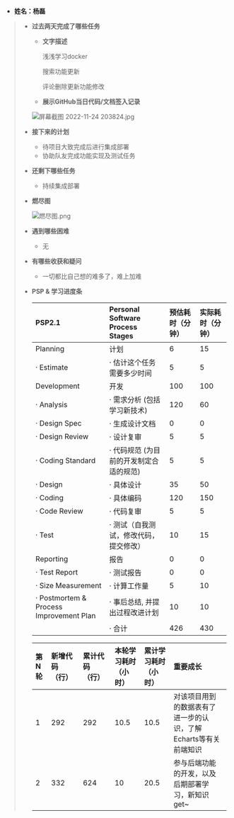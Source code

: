 - **姓名：杨磊**

> - **过去两天完成了哪些任务**
>
>   - **文字描述**
>
>     浅浅学习docker
> 
>     搜索功能更新
>
>     评论删除更新功能修改
>   - **展示GitHub当日代码/文档签入记录**
>
>   ![屏幕截图 2022-11-24 203824.jpg](https://s2.loli.net/2022/11/24/Mja7uTOe6xo3Kys.jpg)
>   
>
> - **接下来的计划**
>
>   - 待项目大致完成后进行集成部署
>   - 协助队友完成功能实现及测试任务
>
> - **还剩下哪些任务**
>
>   - 持续集成部署
>
> - **燃尽图**
>
>   ![燃尽图.png](https://s2.loli.net/2022/11/24/y4Qh5LlX8q927ED.png)
>
> - **遇到哪些困难**
>
>   - 无
>
> - **有哪些收获和疑问**
>
>   - 一切都比自己想的难多了，难上加难
>
> - **PSP & 学习进度条**
>
>   | PSP2.1                                  | Personal Software Process Stages        | 预估耗时（分钟） | 实际耗时（分钟） |
>   | :-------------------------------------- | :------------------ | :--------------- | :------|
>   | Planning           | 计划           | 6                | 15       |
>   | · Estimate     | · 估计这个任务需要多少时间     | 5    | 5       |
>   | Development                             | 开发                                    | 100              | 100              |
>   | · Analysis                              | · 需求分析 (包括学习新技术)             | 120               | 60               |
>   | · Design Spec                           | · 生成设计文档                          | 0                | 0                |
>   | · Design Review                         | · 设计复审                              | 5                | 5               |
>   | · Coding Standard                       | · 代码规范 (为目前的开发制定合适的规范) | 5                | 5                |
>   | · Design                                | · 具体设计                              | 35               | 50               |
>   | · Coding                                | · 具体编码                              | 120              | 150              |
>   | · Code Review                           | · 代码复审                              | 5                | 5                |
>   | · Test                                  | · 测试（自我测试，修改代码，提交修改）  | 10                | 15               |
>   | Reporting                               | 报告                                    | 0                | 0                |
>   | · Test Report                           | · 测试报告                              | 0                | 0                |
>   | · Size Measurement                      | · 计算工作量                            | 5                | 10               |
>   | · Postmortem & Process Improvement Plan | · 事后总结, 并提出过程改进计划          | 10               | 10               |
>   |                                         | · 合计                                  | 426             | 430              |
>
>   | 第N轮 | 新增代码（行） | 累计代码（行） | 本轮学习耗时（小时） | 累计学习耗时（小时） | 重要成长         |
>   | :---- | :------------- | :------------- | :------------------- | :------------------- | :--------------- |
>   | 1     | 292            | 292            | 10.5                   | 10.5                   | 对该项目用到的数据表有了进一步的认识，了解Echarts等有关前端知识 |
>   | 2     | 332            | 624            |         10          |         20.5             |     参与后端功能的开发，以及后期部署学习，新知识get~             |
